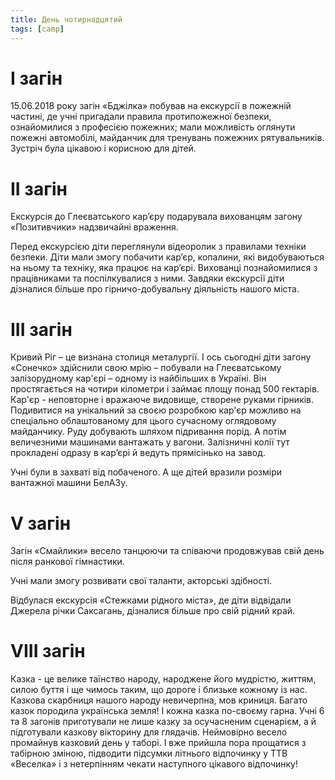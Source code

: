 ```yaml
---
title: День чотирнадцятий
tags: [camp]
---
```


# І загін

15.06.2018 року загін «Бджілка» побував на екскурсії в пожежній частині, де учні пригадали правила протипожежної безпеки, ознайомилися з професією пожежних; мали можливість оглянути пожежні автомобілі, майданчик для тренувань пожежних рятувальників. Зустріч була цікавою і корисною для дітей.

<slideshow id="72157698007525185"></slideshow>

# ІІ загін

Екскурсія до Глеєватського кар’єру подарувала вихованцям загону «Позитивчики» надзвичайні враження.

Перед екскурсією діти переглянули відеоролик з правилами техніки безпеки. Діти мали змогу побачити кар’єр, копалини, які видобуваються на ньому та техніку, яка працює на кар’єрі. Вихованці познайомилися з працівниками та поспілкувалися з ними. Завдяки екскурсії діти дізналися більше про гірничо-добувальну діяльність нашого міста.

<slideshow id="72157697473891764"></slideshow>

# ІІІ загін

Кривий Ріг – це визнана столиця металургії. І ось сьогодні діти загону «Сонечко» здійснили свою мрію – побували на Глеєватському залізорудному кар'єрі – одному із найбільших в Україні. Він простягається на чотири кілометри і займає площу понад 500 гектарів. Кар'єр - неповторне і вражаюче видовище, створене руками гірників. Подивитися на унікальний за своєю розробкою кар'єр можливо на спеціально облаштованому для цього сучасному оглядовому майданчику. Руду добувають шляхом підривання порід. А потім величезними машинами вантажать у вагони. Залізничні колії тут прокладені одразу в кар’єрі й ведуть прямісінько на завод.

Учні були в захваті від побаченого. А ще дітей вразили розміри вантажної машини БелАЗу.

<slideshow id="72157670141460768"></slideshow>

# V загін

Загін «Смайлики» весело танцюючи та співаючи продовжував свій день після ранкової гімнастики.

Учні мали змогу розвивати свої таланти, акторські здібності.

Відбулася екскурсія «Стежками рідного міста», де діти відвідали Джерела річки Саксагань, дізналися більше про свій рідний край.

<slideshow id="72157692219566000"></slideshow>

# VIII загін

Казка - це велике таїнство народу, народжене його мудрістю, життям, силою буття і ще чимось таким, що дороге і близьке кожному із нас. Казкова скарбниця нашого народу невичерпна, мов криниця. Багато казок породила українська земля! І кожна казка по-своєму гарна. Учні 6 та 8 загонів приготували не лише казку за осучасненим сценарієм, а й підготували казкову вікторину для глядачів. Неймовірно весело промайнув казковий день у таборі. І вже прийшла пора прощатися з табірною зміною, підводити підсумки літнього відпочинку у ТТВ «Веселка» і з нетерпінням чекати наступного цікавого відпочинку!

<slideshow id="72157697474872664"></slideshow>
